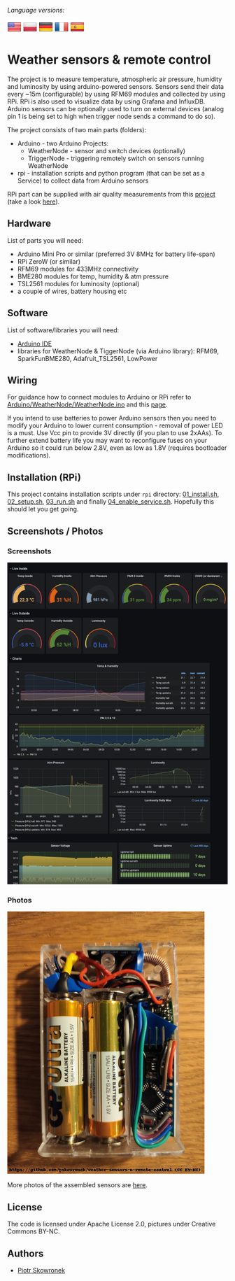 _Language versions:_

[![EN](https://github.com/pskowronek/weather-sensors-n-remote-control/raw/main/www/flags/lang-US.png)](https://github.com/pskowronek/weather-sensors-n-remote-control) 
[![PL](https://github.com/pskowronek/weather-sensors-n-remote-control/raw/main/www/flags/lang-PL.png)](https://translate.googleusercontent.com/translate_c?sl=en&tl=pl&u=https://github.com/pskowronek/weather-sensors-n-remote-control)
[![DE](https://github.com/pskowronek/weather-sensors-n-remote-control/raw/main/www/flags/lang-DE.png)](https://translate.googleusercontent.com/translate_c?sl=en&tl=de&u=https://github.com/pskowronek/weather-sensors-n-remote-control)
[![FR](https://github.com/pskowronek/weather-sensors-n-remote-control/raw/main/www/flags/lang-FR.png)](https://translate.googleusercontent.com/translate_c?sl=en&tl=fr&u=https://github.com/pskowronek/weather-sensors-n-remote-control)
[![ES](https://github.com/pskowronek/weather-sensors-n-remote-control/raw/main/www/flags/lang-ES.png)](https://translate.googleusercontent.com/translate_c?sl=en&tl=es&u=https://github.com/pskowronek/weather-sensors-n-remote-control)

# Weather sensors & remote control

The project is to measure temperature, atmospheric air pressure, humidity and luminosity by using arduino-powered sensors. Sensors send their data every ~15m (configurable) by using RFM69 modules and collected by using RPi. RPi is also used to visualize data by using Grafana and InfluxDB. Arduino sensors can be optionally used to turn on external devices (analog pin 1 is being set to high when trigger node sends a command to do so).

The project consists of two main parts (folders):

- Arduino - two Arduino Projects:
	- WeatherNode - sensor and switch devices (optionally)
	- TriggerNode - triggering remotely switch on sensors running WeatherNode
- rpi - installation scripts and python program (that can be set as a Service) to collect data from Arduino sensors

RPi part can be supplied with air quality measurements from this [project](https://github.com/pskowronek/home-air-quality-and-assistant) (take a look [here](https://github.com/pskowronek/home-air-quality-and-assistant/blob/master/influxdb-reporting.sh)).

## Hardware

List of parts you will need:

- Arduino Mini Pro or similar (preferred 3V 8MHz for battery life-span)
- RPi ZeroW (or similar)
- RFM69 modules for 433MHz connectivity
- BME280 modules for temp, humidity & atm pressure
- TSL2561 modules for luminosity (optional)
- a couple of wires, battery housing etc

## Software

List of software/libraries you will need:

- [Arduino IDE](https://www.arduino.cc/en/software)
- libraries for WeatherNode & TiggerNode (via Arduino library): RFM69, SparkFunBME280, Adafruit_TSL2561, LowPower

## Wiring

For guidance how to connect modules to Arduino or RPi refer to [Arduino/WeatherNode/WeatherNode.ino](https://github.com/pskowronek/weather-sensors-n-remote-control/blob/main/arduino/WeatherNode/WeatherNode.ino) and this [page](https://rpi-rfm69.readthedocs.io/en/latest/hookup.html).

If you intend to use batteries to power Arduino sensors then you need to modify your Arduino to lower current consumption - removal of power LED is a must. Use Vcc pin to provide 3V directly (if you plan to use 2xAAs).
To further extend battery life you may want to reconfigure fuses on your Arduino so it could run below 2.8V, even as low as 1.8V (requires bootloader modifications).

## Installation (RPi)

This project contains installation scripts under `rpi` directory: [01_install.sh](rpi/01_install.sh), [02_setup.sh](rpi/02_setup.sh),
[03_run.sh](rpi/03_run.sh) and finally [04_enable_service.sh](rpi/04_enable_service.sh). Hopefully this should let you get going.

## Screenshots / Photos

### Screenshots
![Screenshots](https://github.com/pskowronek/weather-sensors-n-remote-control/raw/main/www/screenshots/grafana.jpg)


### Photos
[![Assembled](https://github.com/pskowronek/weather-sensors-n-remote-control/raw/main/www/assembled/03.jpg)](https://pskowronek.github.io/weather-sensors-n-remote-control/www/assembled/index.html "Photos of assembled sensors, triggers etc")

More photos of the assembled sensors are [here](https://pskowronek.github.io/weather-sensors-n-remote-control/www/assembled/index.html "Photos of assembled sensors, triggers etc").


## License

The code is licensed under Apache License 2.0, pictures under Creative Commons BY-NC.

## Authors

- [Piotr Skowronek](https://github.com/pskowronek)

